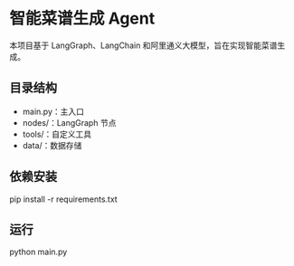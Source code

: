 # 智能菜谱生成 Agent

本项目基于 LangGraph、LangChain 和阿里通义大模型，旨在实现智能菜谱生成。

## 目录结构
- main.py：主入口
- nodes/：LangGraph 节点
- tools/：自定义工具
- data/：数据存储

## 依赖安装
pip install -r requirements.txt

## 运行
python main.py


